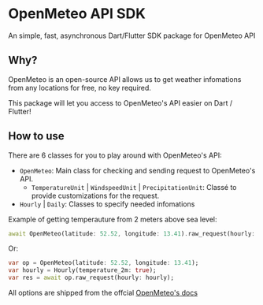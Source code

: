 # OpenMeteo API SDK
An simple, fast, asynchronous Dart/Flutter SDK package for OpenMeteo API

## Why?
OpenMeteo is an open-source API allows us to get weather infomations from any locations for free, no key required.

This package will let you access to OpenMeteo's API easier on Dart / Flutter!

## How to use
There are 6 classes for you to play around with OpenMeteo's API:

- `OpenMeteo`: Main class for checking and sending request to OpenMeteo's API.
    - `TemperatureUnit` | `WindspeedUnit` | `PrecipitationUnit`: Classé to provide customizations for the request.
- `Hourly` | `Daily`: Classes to specify needed infomations

Example of getting temperauture from 2 meters above sea level:
```dart
await OpenMeteo(latitude: 52.52, longitude: 13.41).raw_request(hourly: Hourly(temperature_2m: true));
```
Or:
```dart
var op = OpenMeteo(latitude: 52.52, longitude: 13.41);
var hourly = Hourly(temperature_2m: true);
var res = await op.raw_request(hourly: hourly);
```
All options are shipped from the offcial [OpenMeteo's docs](https://open-meteo.com/en/docs#api-documentation)
